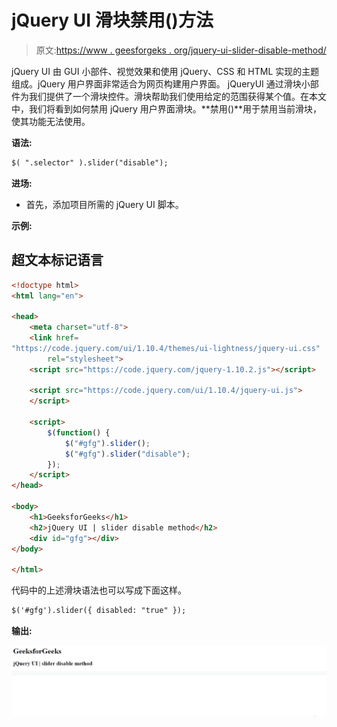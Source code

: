 # jQuery UI 滑块禁用()方法

> 原文:[https://www . geesforgeks . org/jquery-ui-slider-disable-method/](https://www.geeksforgeeks.org/jquery-ui-slider-disable-method/)

jQuery UI 由 GUI 小部件、视觉效果和使用 jQuery、CSS 和 HTML 实现的主题组成。jQuery 用户界面非常适合为网页构建用户界面。 jQueryUI 通过滑块小部件为我们提供了一个滑块控件。滑块帮助我们使用给定的范围获得某个值。在本文中，我们将看到如何禁用 jQuery 用户界面滑块。**禁用()**用于禁用当前滑块，使其功能无法使用。

**语法:**

```html
$( ".selector" ).slider("disable");
```

**进场:**

*   首先，添加项目所需的 jQuery UI 脚本。

> <link href="“https://code.jquery.com/ui/1.10.4/themes/ui-lightness/jquery-ui.css”" rel="“stylesheet”">

**示例:**

## 超文本标记语言

```html
<!doctype html>
<html lang="en">

<head>
    <meta charset="utf-8">
    <link href=
"https://code.jquery.com/ui/1.10.4/themes/ui-lightness/jquery-ui.css"
        rel="stylesheet">
    <script src="https://code.jquery.com/jquery-1.10.2.js"></script>

    <script src="https://code.jquery.com/ui/1.10.4/jquery-ui.js">
    </script>

    <script>
        $(function() {
            $("#gfg").slider();
            $("#gfg").slider("disable");
        });
    </script>
</head>

<body>
    <h1>GeeksforGeeks</h1>
    <h2>jQuery UI | slider disable method</h2>
    <div id="gfg"></div>
</body>

</html>
```

代码中的上述滑块语法也可以写成下面这样。

```html
$('#gfg').slider({ disabled: "true" });
```

**输出:**

![](img/d130b479f7cc2ec0f093a17972c9eef2.png)